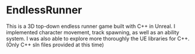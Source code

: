 # EndlessRunner
This is a 3D top-down endless runner game built with C++ in Unreal. I implemented character movement, track spawning, as well as an ability system. I was also able to explore more thoroughly the UE libraries for C++.
(Only C++ sln files provided at this time)
